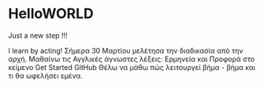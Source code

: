 # HelloWORLD
Just a new step !!!

I learn by acting!
Σήμερα 30 Μαρτίου μελέτησα την διαδικασία από την αρχή.
Μαθαίνω τις Αγγλικές άγνωστες λέξεις: Ερμηνεία και Προφορά στο κείμενο Get Started GitHub
Θέλω να μάθω πώς λειτουργεί βήμα - βήμα και τι θα ωφελήσει εμένα.
